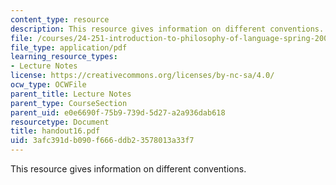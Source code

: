 ```yaml
---
content_type: resource
description: This resource gives information on different conventions.
file: /courses/24-251-introduction-to-philosophy-of-language-spring-2005/3afc391db090f666ddb23578013a33f7_handout16.pdf
file_type: application/pdf
learning_resource_types:
- Lecture Notes
license: https://creativecommons.org/licenses/by-nc-sa/4.0/
ocw_type: OCWFile
parent_title: Lecture Notes
parent_type: CourseSection
parent_uid: e0e6690f-75b9-739d-5d27-a2a936dab618
resourcetype: Document
title: handout16.pdf
uid: 3afc391d-b090-f666-ddb2-3578013a33f7
---
```

This resource gives information on different conventions.